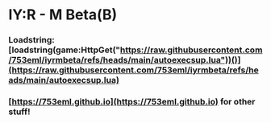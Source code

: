 # IY:R - M Beta(B)

### Loadstring: [loadstring(game:HttpGet("https://raw.githubusercontent.com/753eml/iyrmbeta/refs/heads/main/autoexecsup.lua"))()](https://raw.githubusercontent.com/753eml/iyrmbeta/refs/heads/main/autoexecsup.lua)

### [https://753eml.github.io](https://753eml.github.io) for other stuff!
